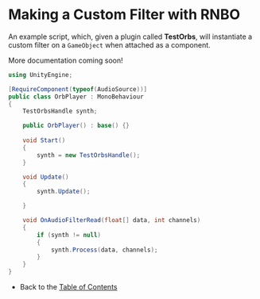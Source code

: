 # Making a Custom Filter with RNBO

An example script, which, given a plugin called **TestOrbs**, will instantiate a custom filter on a `GameObject` when attached as a component.

More documentation coming soon!

```csharp
using UnityEngine;

[RequireComponent(typeof(AudioSource))]
public class OrbPlayer : MonoBehaviour
{
    TestOrbsHandle synth;

    public OrbPlayer() : base() {}
    
    void Start()
    {
        synth = new TestOrbsHandle();
    }

    void Update()
    {
        synth.Update();

    }

    void OnAudioFilterRead(float[] data, int channels) 
    {
        if (synth != null)
        {
            synth.Process(data, channels);
        }    
    }
}

```

- Back to the [Table of Contents](README.md#table-of-contents)
